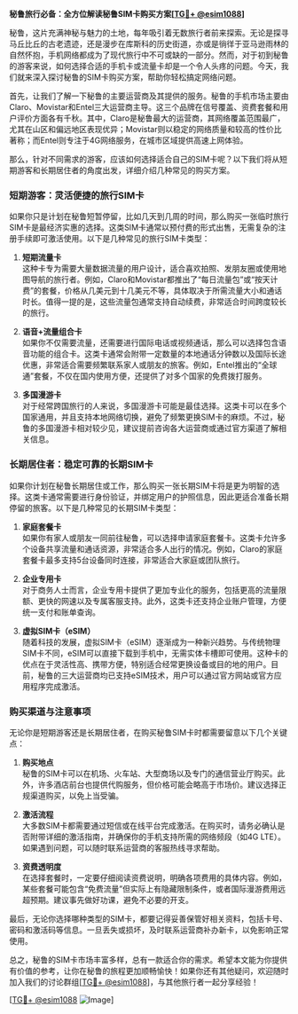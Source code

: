 **秘鲁旅行必备：全方位解读秘鲁SIM卡购买方案[[TG💪+ @esim1088](https://t.me/s/esim1088)]**

秘鲁，这片充满神秘与魅力的土地，每年吸引着无数旅行者前来探索。无论是探寻马丘比丘的古老遗迹，还是漫步在库斯科的历史街道，亦或是徜徉于亚马逊雨林的自然怀抱，手机网络都成为了现代旅行中不可或缺的一部分。然而，对于初到秘鲁的游客来说，如何选择合适的手机卡或流量卡却是一个令人头疼的问题。今天，我们就来深入探讨秘鲁的SIM卡购买方案，帮助你轻松搞定网络问题。

首先，让我们了解一下秘鲁的主要运营商及其提供的服务。秘鲁的手机市场主要由Claro、Movistar和Entel三大运营商主导。这三个品牌在信号覆盖、资费套餐和用户评价方面各有千秋。其中，Claro是秘鲁最大的运营商，其网络覆盖范围最广，尤其在山区和偏远地区表现优异；Movistar则以稳定的网络质量和较高的性价比著称；而Entel则专注于4G网络服务，在城市区域提供高速上网体验。

那么，针对不同需求的游客，应该如何选择适合自己的SIM卡呢？以下我们将从短期游客和长期居住者的角度出发，详细介绍几种常见的购买方案。

### 短期游客：灵活便捷的旅行SIM卡

如果你只是计划在秘鲁短暂停留，比如几天到几周的时间，那么购买一张临时旅行SIM卡是最经济实惠的选择。这类SIM卡通常以预付费的形式出售，无需复杂的注册手续即可激活使用。以下是几种常见的旅行SIM卡类型：

1. **短期流量卡**  
   这种卡专为需要大量数据流量的用户设计，适合喜欢拍照、发朋友圈或使用地图导航的旅行者。例如，Claro和Movistar都推出了“每日流量包”或“按天计费”的套餐，价格从几美元到十几美元不等，具体取决于所需流量大小和通话时长。值得一提的是，这些流量包通常支持自动续费，非常适合时间跨度较长的旅行。

2. **语音+流量组合卡**  
   如果你不仅需要流量，还需要进行国际电话或视频通话，那么可以选择包含语音功能的组合卡。这类卡通常会附带一定数量的本地通话分钟数以及国际长途优惠，非常适合需要频繁联系家人或朋友的旅客。例如，Entel推出的“全球通”套餐，不仅在国内使用方便，还提供了对多个国家的免费拨打服务。

3. **多国漫游卡**  
   对于经常跨国旅行的人来说，多国漫游卡可能是最佳选择。这类卡可以在多个国家通用，并且支持本地网络切换，避免了频繁更换SIM卡的麻烦。不过，秘鲁的多国漫游卡相对较少见，建议提前咨询各大运营商或通过官方渠道了解相关信息。

### 长期居住者：稳定可靠的长期SIM卡

如果你计划在秘鲁长期居住或工作，那么购买一张长期SIM卡将是更为明智的选择。这类卡通常需要进行身份验证，并绑定用户的护照信息，因此更适合准备长期停留的旅客。以下是几种常见的长期SIM卡类型：

1. **家庭套餐卡**  
   如果你有家人或朋友一同前往秘鲁，可以选择申请家庭套餐卡。这类卡允许多个设备共享流量和通话资源，非常适合多人出行的情况。例如，Claro的家庭套餐卡最多支持5台设备同时连接，非常适合大家庭或团队旅行。

2. **企业专用卡**  
   对于商务人士而言，企业专用卡提供了更加专业化的服务，包括更高的流量限额、更快的网速以及专属客服支持。此外，这类卡还支持企业账户管理，方便统一支付和账单查询。

3. **虚拟SIM卡（eSIM）**  
   随着科技的发展，虚拟SIM卡（eSIM）逐渐成为一种新兴趋势。与传统物理SIM卡不同，eSIM可以直接下载到手机中，无需实体卡槽即可使用。这种卡的优点在于灵活性高、携带方便，特别适合经常更换设备或目的地的用户。目前，秘鲁的三大运营商均已支持eSIM技术，用户可以通过官方网站或官方应用程序完成激活。

### 购买渠道与注意事项

无论你是短期游客还是长期居住者，在购买秘鲁SIM卡时都需要留意以下几个关键点：

1. **购买地点**  
   秘鲁的SIM卡可以在机场、火车站、大型商场以及专门的通信营业厅购买。此外，许多酒店前台也提供代购服务，但价格可能会略高于市场价。建议选择正规渠道购买，以免上当受骗。

2. **激活流程**  
   大多数SIM卡都需要通过短信或在线平台完成激活。在购买时，请务必确认是否附带详细的激活指南，并确保你的手机支持所需的网络频段（如4G LTE）。如果遇到问题，可以随时联系运营商的客服热线寻求帮助。

3. **资费透明度**  
   在选择套餐时，一定要仔细阅读资费说明，明确各项费用的具体内容。例如，某些套餐可能包含“免费流量”但实际上有隐藏限制条件，或者国际漫游费用远超预期。建议事先做好功课，避免不必要的开支。

最后，无论你选择哪种类型的SIM卡，都要记得妥善保管好相关资料，包括卡号、密码和激活码等信息。一旦丢失或损坏，及时联系运营商补办新卡，以免影响正常使用。

总之，秘鲁的SIM卡市场丰富多样，总有一款适合你的需求。希望本文能为你提供有价值的参考，让你在秘鲁的旅程更加顺畅愉快！如果你还有其他疑问，欢迎随时加入我们的讨论群组[[TG💪+ @esim1088](https://t.me/s/esim1088)]，与其他旅行者一起分享经验！

[[TG💪+ @esim1088](https://t.me/s/esim1088) ![Image](https://i.postimg.cc/4NQfJmqS/Snipaste-2025-05-13-00-14-12.png)]